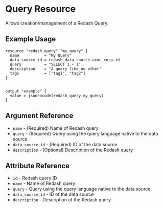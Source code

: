 # Query Resource

Allows creation/management of a Redash Query.

## Example Usage

```hcl
resource "redash_query" "my_query" {
  name           = "My Query"
  data_source_id = redash_data_source.acme_corp.id
  query          = "SELECT 1 + 1"
  description    = "A query like no other"
  tags           = ["tag1", "tag2"]
}


output "example" {
  value = jsonencode(redash_query.my_query)
}
```

## Argument Reference

* `name` - (Required) Name of Redash query
* `query` - (Required) Query using the query language native to the data source
* `data_source_id` - (Required) ID of the data source
* `description` - (Optional) Description of the Redash query

## Attribute Reference

* `id` - Redash query ID
* `name` - Name of Redash query
* `query` - Query using the query language native to the data source
* `data_source_id` - ID of the data source
* `description` - Description of the Redash query
